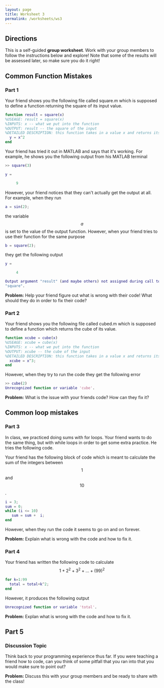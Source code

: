 ```yaml
---
layout: page
title: Worksheet 3
permalink: /worksheets/ws3
---
```


## Directions

This is a self-guided **group worksheet**.  Work with your group members to follow the instructions below and explore!  Note that some of the results will be assessed later, so make sure you do it right!

## Common Function Mistakes

### Part 1

Your friend shows you the following file called square.m which is supposed to define a function returning the square of its input value.

```Matlab
function result = square(x)
%USEAGE: result = square(x)
%INPUTS: x -- what we put into the function
%OUTPUT: result -- the square of the input
%DETAILED DESCRIPTION: this function takes in a value x and returns its value squared.
  y = x^2
end
```

Your friend has tried it out in MATLAB and says that it's working.  For example, he shows you the following output from his MATLAB terminal

```Matlab
>> square(3)

y =

     9
```

However, your friend notices that they can't actually get the output at all.  For example, when they run

```Matlab
a = sin(2);
```

the variable $$a$$ is set to the value of the output function.  However, when your friend tries to use their function for the same purpose

```Matlab
b = square(2);
```

they get the following output

```Matlab
y =

     4

Output argument "result" (and maybe others) not assigned during call to
"square".
```

**Problem:** Help your friend figure out what is wrong with their code!  What should they do in order to fix their code?

### Part 2

Your friend shows you the following file called cubed.m which is supposed to define a function which returns the cube of its value.

```Matlab
function xcube = cube(x)
%USEAGE: xcube = cube(x)
%INPUTS: x -- what we put into the function
%OUTPUT: xcube -- the cube of the input
%DETAILED DESCRIPTION: this function takes in a value x and returns its value squared.
  xcube = x^3;
end
```

However, when they try to run the code they get the following error
```Matlab
>> cube(2)
Unrecognized function or variable 'cube'.
```

**Problem:** What is the issue with your friends code?  How can they fix it?

## Common loop mistakes

### Part 3

In class, we practiced doing sums with for loops.  Your friend wants to do the same thing, but with while loops in order to get some extra practice.  He tries the following code.

Your friend has the following block of code which is meant to calculate the sum of the integers between $$1$$ and $$10$$.

```Matlab
i = 3;
sum = 0;
while (i <= 10)
   sum = sum +  i;
end
```
However, when they run the code it seems to go on and on forever.

**Problem:** Explain what is wrong with the code and how to fix it.

### Part 4

Your friend has written the following code to calculate $$1+2^2+3^2+\dots+(99)^2$$

```Matlab
for k=1:99
  total = total+k^2;
end
```

However, it produces the following output

```Matlab
Unrecognized function or variable 'total'.
```

**Problem:** Explan what is wrong with the code and how to fix it.

## Part 5

### Discussion Topic

Think back to your programming experience thus far.  If you were teaching a friend how to code, can you think of some pitfall that you ran into that you would make sure to point out?

**Problem:** Discuss this with your group members and be ready to share with the class!

